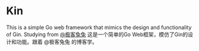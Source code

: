 # Kin
This is a simple Go web framework that mimics the design and functionality of Gin. 
Studying from [@极客兔兔](https://geektutu.com/post/gee.html)
这是一个简单的Go Web框架，模仿了Gin的设计和功能。跟着 @极客兔兔 的博客学。
